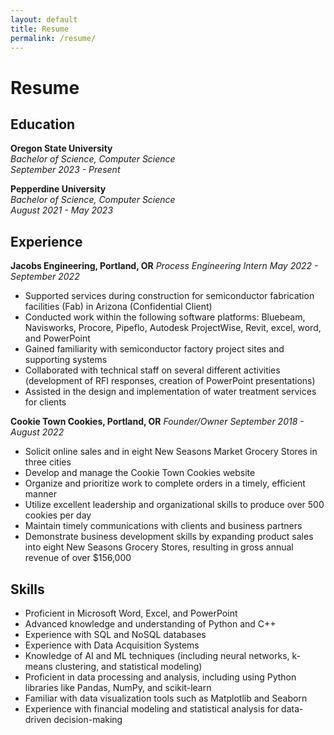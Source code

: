 ```yaml
---
layout: default
title: Resume
permalink: /resume/
---
```


# Resume

## Education
**Oregon State University**  
*Bachelor of Science, Computer Science*  
*September 2023 - Present*  

**Pepperdine University**  
*Bachelor of Science, Computer Science*  
*August 2021 - May 2023*  

## Experience
**Jacobs Engineering, Portland, OR**
*Process Engineering Intern*
*May 2022 - September 2022*  
- Supported services during construction for semiconductor fabrication facilities (Fab) in Arizona (Confidential Client)
- Conducted work within the following software platforms: Bluebeam, Navisworks, Procore, Pipeflo, Autodesk ProjectWise, Revit, excel, word, and PowerPoint
- Gained familiarity with semiconductor factory project sites and supporting systems
- Collaborated with technical staff on several different activities (development of RFI responses,
creation of PowerPoint presentations)
- Assisted in the design and implementation of water treatment services for clients

**Cookie Town Cookies, Portland, OR**
*Founder/Owner*
*September 2018 - August 2022*
- Solicit online sales and in eight New Seasons Market Grocery Stores in three cities
- Develop and manage the Cookie Town Cookies website
- Organize and prioritize work to complete orders in a timely, efficient manner
- Utilize excellent leadership and organizational skills to produce over 500 cookies per day
- Maintain timely communications with clients and business partners
- Demonstrate business development skills by expanding product sales into eight New Seasons Grocery Stores, resulting in gross annual revenue of over $156,000

## Skills
- Proficient in Microsoft Word, Excel, and PowerPoint
- Advanced knowledge and understanding of Python and C++
- Experience with SQL and NoSQL databases
- Experience with Data Acquisition Systems
- Knowledge of AI and ML techniques (including neural networks, k-means clustering, and statistical modeling)
- Proficient in data processing and analysis, including using Python libraries like Pandas, NumPy, and scikit-learn
- Familiar with data visualization tools such as Matplotlib and Seaborn
- Experience with financial modeling and statistical analysis for data-driven decision-making


